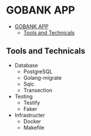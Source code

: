 # GOBANK APP

<!--toc:start-->

- [GOBANK APP](#gobank-app)
  - [Tools and Technicals](#tools-and-technicals)
  <!--toc:end-->

## Tools and Technicals

- Database
  - PostgreSQL
  - Golang-migrate
  - Sqlc
  - Transection
- Testing
  - Testify
  - Faker
- Infrastructer
  - Docker
  - Makefile
